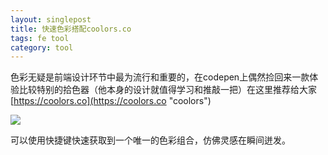 ```yaml
---
layout: singlepost
title: 快速色彩搭配coolors.co
tags: fe tool
category: tool
---
```


色彩无疑是前端设计环节中最为流行和重要的，在codepen上偶然捡回来一款体验比较特别的拾色器（他本身的设计就值得学习和推敲一把）在这里推荐给大家 [https://coolors.co](https://coolors.co "coolors")

![](/assets/blog-images/2015-2-1-coolors/coolors.png)

可以使用快捷键快速获取到一个唯一的色彩组合，仿佛灵感在瞬间迸发。

<!-- more -->
